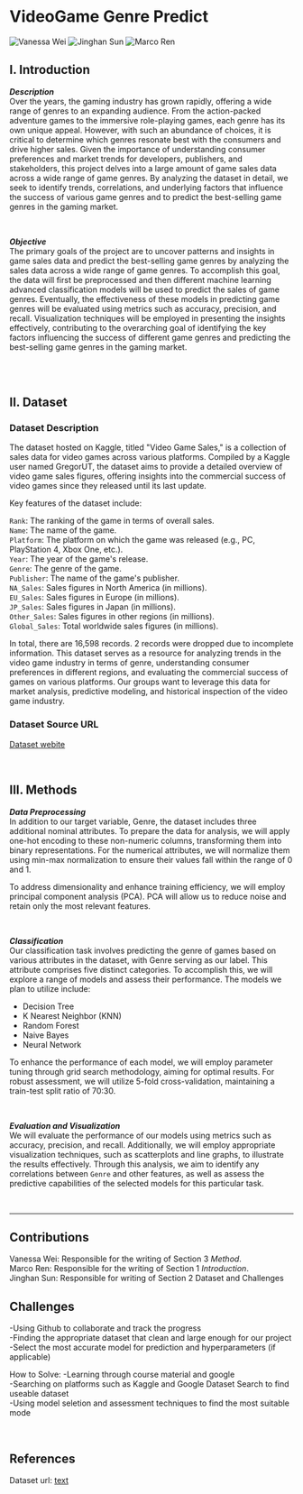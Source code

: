 # VideoGame Genre Predict
![Vanessa Wei](https://img.shields.io/static/v1?label=VanessaWei&message=Collaborator&color=blue&logo=github)
![Jinghan Sun](https://img.shields.io/static/v1?label=JinghanSun&message=Collaborator&color=blue&logo=github)
![Marco Ren](https://img.shields.io/static/v1?label=MarcoRen&message=Collaborator&color=blue&logo=github)



## I.  Introduction
***Description***   
Over the years, the gaming industry has grown rapidly, offering a wide range of genres to an expanding audience. From the action-packed adventure games to the immersive role-playing games, each genre has its own unique appeal. However, with such an abundance of choices, it is critical to determine which genres resonate best with the consumers and drive higher sales. Given the importance of understanding consumer preferences and market trends for developers, publishers, and stakeholders, this project delves into a large amount of game sales data across a wide range of game genres. By analyzing the dataset in detail, we seek to identify trends, correlations, and underlying factors that influence the success of various game genres and to predict the best-selling game genres in the gaming market.

</br>

***Objective***  
The primary goals of the project are to uncover patterns and insights in game sales data and predict the best-selling game genres by analyzing the sales data across a wide range of game genres. To accomplish this goal, the data will first be preprocessed and then different machine learning advanced classification models will be used to predict the sales of game genres. Eventually, the effectiveness of these models in predicting game genres will be evaluated using metrics such as accuracy, precision, and recall. Visualization techniques will be employed in presenting the insights effectively, contributing to the overarching goal of identifying the key factors influencing the success of different game genres and predicting the best-selling game genres in the gaming market.

</br>


</br> 

## II. Dataset

### Dataset Description
The dataset hosted on Kaggle, titled "Video Game Sales," is a collection of sales data for video games across various platforms. Compiled by a Kaggle user named GregorUT, the dataset aims to provide a detailed overview of video game sales figures, offering insights into the commercial success of video games since they released until its last update.

Key features of the dataset include:

`Rank`: The ranking of the game in terms of overall sales.</br> 
`Name`: The name of the game.</br> 
`Platform`: The platform on which the game was released (e.g., PC, PlayStation 4, Xbox One, etc.).</br> 
`Year`: The year of the game's release.</br> 
`Genre`: The genre of the game.</br> 
`Publisher`: The name of the game's publisher.</br> 
`NA_Sales`: Sales figures in North America (in millions).</br> 
`EU_Sales`: Sales figures in Europe (in millions).</br> 
`JP_Sales`: Sales figures in Japan (in millions).</br> 
`Other_Sales`: Sales figures in other regions (in millions).</br> 
`Global_Sales`: Total worldwide sales figures (in millions).</br> 

In total, there are 16,598 records. 2 records were dropped due to incomplete information. This dataset serves as a resource for analyzing trends in the video game industry in terms of genre, understanding consumer preferences in different regions, and evaluating the commercial success of games on various platforms. Our groups want to leverage this data for market analysis, predictive modeling, and historical inspection of the video game industry.

### Dataset Source URL
[Dataset webite](https://www.kaggle.com/datasets/gregorut/videogamesales)


</br> 

## III. Methods
***Data Preprocessing***   
In addition to our target variable, Genre, the dataset includes three additional nominal attributes. To prepare the data for analysis, we will apply one-hot encoding to these non-numeric columns, transforming them into binary representations. For the numerical attributes, we will normalize them using min-max normalization to ensure their values fall within the range of 0 and 1.

To address dimensionality and enhance training efficiency, we will employ principal component analysis (PCA). PCA will allow us to reduce noise and retain only the most relevant features.

</br>

***Classification***  
Our classification task involves predicting the genre of games based on various attributes in the dataset, with Genre serving as our label. This attribute comprises five distinct categories. To accomplish this, we will explore a range of models and assess their performance. The models we plan to utilize include:

* Decision Tree
* K Nearest Neighbor (KNN)
* Random Forest
* Naive Bayes
* Neural Network

To enhance the performance of each model, we will employ parameter tuning through grid search methodology, aiming for optimal results. For robust assessment, we will utilize 5-fold cross-validation, maintaining a train-test split ratio of 70:30.

</br>

***Evaluation and Visualization***  
We will evaluate the performance of our models using metrics such as accuracy, precision, and recall. Additionally, we will employ appropriate visualization techniques, such as scatterplots and line graphs, to illustrate the results effectively. Through this analysis, we aim to identify any correlations between `Genre` and other features, as well as assess the predictive capabilities of the selected models for this particular task.

</br>

---
## Contributions

Vanessa Wei: Responsible for the writing of Section 3 *Method*.
</br> 
Marco Ren: Responsible for the writing of Section 1 *Introduction*.
</br> 
Jinghan Sun: Responsible for writing of Section 2 Dataset and Challenges
</br> 

## Challenges
-Using Github to collaborate and track the progress</br> 
-Finding the appropriate dataset that clean and large enough for our project</br> 
-Select the most accurate model for prediction and hyperparameters (if applicable)</br> 

How to Solve:
-Learning through course material and google</br> 
-Searching on platforms such as Kaggle and Google Dataset Search to find useable dataset</br> 
-Using model seletion and assessment techniques to find the most suitable mode</br> 

</br> 

## References
Dataset url: [text](https://www.kaggle.com/datasets/gregorut/videogamesales)


